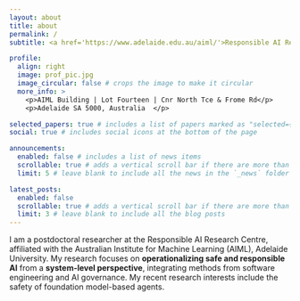 ```yaml
---
layout: about
title: about
permalink: /
subtitle: <a href='https://www.adelaide.edu.au/aiml/'>Responsible AI Research Centre, Australian Institute for Machine Learning, Adelaide University</a>

profile:
  align: right
  image: prof_pic.jpg
  image_circular: false # crops the image to make it circular
  more_info: >
    <p>AIML Building | Lot Fourteen | Cnr North Tce & Frome Rd</p>
    <p>Adelaide SA 5000, Australia  </p>

selected_papers: true # includes a list of papers marked as "selected={true}"
social: true # includes social icons at the bottom of the page

announcements:
  enabled: false # includes a list of news items
  scrollable: true # adds a vertical scroll bar if there are more than 3 news items
  limit: 5 # leave blank to include all the news in the `_news` folder

latest_posts:
  enabled: false
  scrollable: true # adds a vertical scroll bar if there are more than 3 new posts items
  limit: 3 # leave blank to include all the blog posts
---
```


 I am a postdoctoral researcher at the Responsible AI Research Centre, affiliated with the Australian Institute for Machine Learning (AIML), Adelaide University. My research focuses on **operationalizing safe and responsible AI** from a **system-level perspective**, integrating methods from software engineering and AI governance. My recent research interests include the safety of foundation model-based agents.
